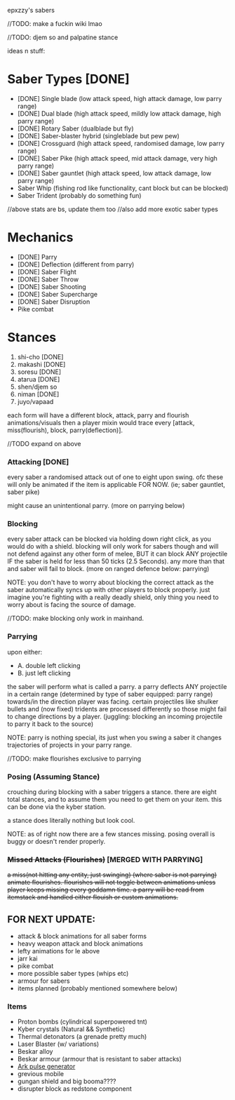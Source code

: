 epxzzy's sabers

//TODO: make a fuckin wiki lmao

//TODO: djem so and palpatine stance

ideas n stuff:

# Saber Types [DONE]
 - [DONE] Single blade (low attack speed, high attack damage, low parry range)
 - [DONE] Dual blade (high attack speed, mildly low attack damage, high parry range)
 - [DONE] Rotary Saber (dualblade but fly)
 - [DONE] Saber-blaster hybrid (singleblade but pew pew)
 - [DONE] Crossguard (high attack speed, randomised damage, low parry range)
 - [DONE] Saber Pike (high attack speed, mid attack damage, very high parry range)
 - [DONE] Saber gauntlet (high attack speed, low attack damage, low parry range)
 - Saber Whip (fishing rod like functionality, cant block but can be blocked)
 - Saber Trident (probably do something fun)

//above stats are bs, update them too
//also add more exotic saber types

# Mechanics 
 - [DONE] Parry 
 - [DONE] Deflection (different from parry)
 - [DONE] Saber Flight
 - [DONE] Saber Throw
 - [DONE] Saber Shooting
 - [DONE] Saber Supercharge
 - [DONE] Saber Disruption
 - Pike combat
   
# Stances 
 1. shi-cho [DONE]
 2. makashi [DONE] 
 3. soresu [DONE] 
 4. atarua [DONE] 
 5. shen/djem so
 6. niman [DONE] 
 7. juyo/vapaad 

each form will have a different block, attack, parry and flourish animations/visuals
then a player mixin would trace every [attack, miss(flourish), block, parry(deflection)].

//TODO expand on above

### Attacking [DONE]
every saber a randomised attack out of one to eight upon swing.
ofc these will only be animated if the item is applicable FOR NOW.
(ie; saber gauntlet, saber pike)

might cause an unintentional parry.
(more on parrying below)


### Blocking 
every saber attack can be blocked via holding down right click,
as you would do with a shield. blocking will only work for sabers
though and will not defend against any other form of melee, BUT
it can block ANY projectile IF the saber is held for less than
50 ticks (2.5 Seconds). any more than that and saber will fail to
block.
(more on ranged defence below: parrying)

NOTE: you don't have to worry about blocking the correct attack as 
the saber automatically syncs up with other players to block properly.
just imagine you're fighting with a really deadly shield, only thing
you need to worry about is facing the source of damage.

//TODO: make blocking only work in mainhand.

### Parrying
upon either:   
- A. double left clicking
- B. just left clicking

the saber will perform what is called a parry. a parry deflects
ANY projectile in a certain range
(determined by type of saber equipped: parry range)
towards/in the direction player was facing. certain projectiles
like shulker bullets and (now fixed) tridents are processed
differently so those might fail to change directions by a
player.
(juggling: blocking an incoming projectile
to parry it back to the source)

NOTE: parry is nothing special, its just when you swing a saber
it changes trajectories of projects in your parry range.

//TODO: make flourishes exclusive to parrying


### Posing (Assuming Stance)
crouching during blocking with a saber triggers a stance.
there are eight total stances, and to assume them you need to get
them on your item. this can be done via the kyber station.

a stance does literally nothing but look cool.

NOTE: as of right now there are a few stances missing. posing
overall is buggy or doesn't render properly.

### ~~Missed Attacks (Flourishes)~~ [MERGED WITH PARRYING]
~~a miss(not hitting any entity, just swinging)
(where saber is not parrying) animate flourishes.
flourishes will not toggle between animations unless player keeps
missing every goddamn time. a parry will be read from itemstack
and handled either flouish or custom animations.~~





## FOR NEXT UPDATE:
- attack & block animations for all saber forms
- heavy weapon attack and block animations
- lefty animations for le above
- jarr kai
- pike combat
- more possible saber types (whips etc)
- armour for sabers
- items planned (probably mentioned somewhere below)



### Items
- Proton bombs (cylindrical superpowered tnt)
- Kyber crystals (Natural && Synthetic)
- Thermal detonators (a grenade pretty much)
- Laser Blaster (w/ variations)
- Beskar alloy
- Beskar armour (armour that is resistant to saber attacks)
- [Ark pulse generator](https://starwars.fandom.com/wiki/Arc_Pulse_Generator)
- grevious mobile
- gungan shield and big booma????
- disrupter block as redstone component

